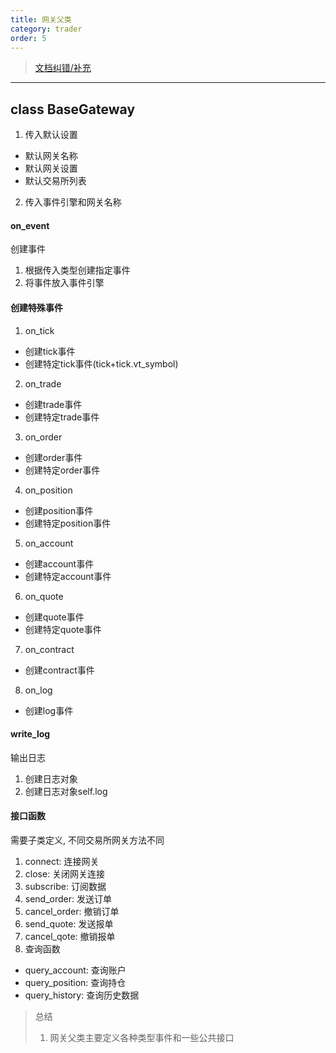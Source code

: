 ```yaml
---
title: 网关父类
category: trader
order: 5
---
```

> [文档纠错/补充](https://github.com/dumengru/docs_vnpy/tree/master/docs/_docs)
---

## class BaseGateway
1. 传入默认设置
- 默认网关名称
- 默认网关设置
- 默认交易所列表
2. 传入事件引擎和网关名称

#### on_event
创建事件
1. 根据传入类型创建指定事件
2. 将事件放入事件引擎

#### 创建特殊事件
1. on_tick
- 创建tick事件
- 创建特定tick事件(tick+tick.vt_symbol)
2. on_trade
- 创建trade事件
- 创建特定trade事件
3. on_order
- 创建order事件
- 创建特定order事件
4. on_position
- 创建position事件
- 创建特定position事件
5. on_account
- 创建account事件
- 创建特定account事件
6. on_quote
- 创建quote事件
- 创建特定quote事件
7. on_contract
- 创建contract事件
8. on_log
- 创建log事件

#### write_log
输出日志
1. 创建日志对象
2. 创建日志对象self.log

#### 接口函数
需要子类定义, 不同交易所网关方法不同
1. connect: 连接网关
2. close: 关闭网关连接
3. subscribe: 订阅数据
4. send_order: 发送订单
5. cancel_order: 撤销订单
6. send_quote: 发送报单
7. cancel_qote: 撤销报单
8. 查询函数
- query_account: 查询账户
- query_position: 查询持仓
- query_history: 查询历史数据

> 总结
> 1. 网关父类主要定义各种类型事件和一些公共接口